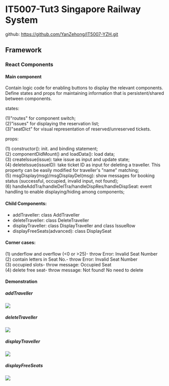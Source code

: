 # IT5007-Tut3 Singapore Railway System
github: https://github.com/YanZehong/IT5007-YZH.git

## Framework
### React Components
#### Main component
<DisplayHomepage /> Contain logic code for enabling buttons to display the relevant components. Define states and props for maintaining information that is persistent/shared between components.  

states:

(1)"routes" for component switch;  
(2)"issues" for displaying the reservation list;  
(3)"seatDict" for visual representation of reserved/unreserved tickets.  

props:

(1) constructor(): init. and binding statement;  
(2) componentDidMount() and loadData(): load data;  
(3) createIssue(issue): take issue as input and update state;  
(4) deleteIssue(issueID): take ticket ID as input for deleting a traveller. This property can be easily modified for traveller's "name" matching;  
(5) msgDisplay(msg)/msgDisplayDel(msg): show messages for booking status (successful, occupied, invalid input, not found);  
(6) handleAddTra/handleDelTra/handleDispRes/handleDispSeat: event handling to enable displaying/hiding among components;

#### Child Components:
- addTraveller: class AddTraveller  
- deleteTraveller: class DeleteTraveller  
- displayTraveller: class DisplayTraveller and class IssueRow  
- displayFreeSeats(advanced): class DisplaySeat  

#### Corner cases:
(1) underflow and overflow (<0 or >25)- throw Error: Invalid Seat Number  
(2) contain letters in Seat No.- throw Error: Invalid Seat Number  
(3) occupied slots- throw message: Occupied Seat  
(4) delete free seat- throw message: Not found! No need to delete  

#### Demonstration
##### addTraveller
<image src="/images/add-case1.png"/>
<br />

##### deleteTraveller
<image src="/images/delete-case4.png"/>
<br />

##### displayTraveller
<image src="/images/list-before-delete.png"/>
<br />

##### displayFreeSeats
<image src="/images/seats-before-delete.png"/>
<br />
